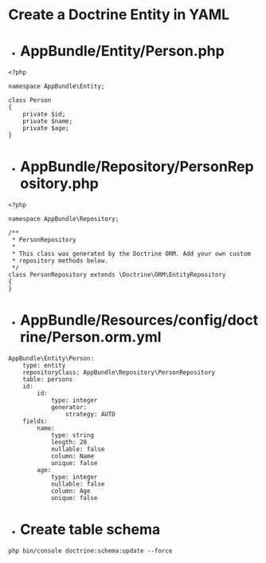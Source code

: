 Create a Doctrine Entity in YAML
================================
* # AppBundle/Entity/Person.php
```
<?php

namespace AppBundle\Entity;

class Person
{
    private $id;
    private $name;
    private $age;
}
```
* # AppBundle/Repository/PersonRepository.php
```
<?php

namespace AppBundle\Repository;

/**
 * PersonRepository
 *
 * This class was generated by the Doctrine ORM. Add your own custom
 * repository methods below.
 */
class PersonRepository extends \Doctrine\ORM\EntityRepository
{
}
```

* # AppBundle/Resources/config/doctrine/Person.orm.yml
```
AppBundle\Entity\Person:
    type: entity
    repositoryClass: AppBundle\Repository\PersonRepository
    table: persons
    id:
        id:
            type: integer
            generator:
                strategy: AUTO
    fields:
        name:
            type: string
            length: 20
            nullable: false
            column: Name
            unique: false
        age:
            type: integer
            nullable: false
            column: Age
            unique: false
```
* # Create table schema
```
php bin/console doctrine:schema:update --force
```